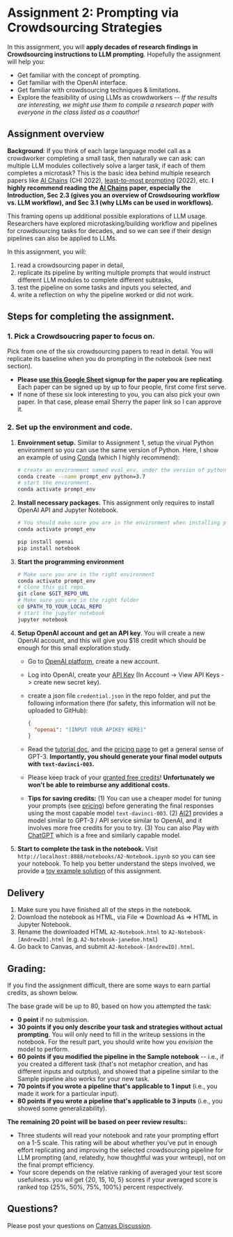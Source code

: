 # Assignment 2: Prompting via Crowdsourcing Strategies

In this assignment, you will **apply decades of research findings in Crowdsourcing instructions to LLM prompting**. Hopefully the assignment will help you:

- Get familiar with the concept of prompting.
- Get familiar with the OpenAI interface.
- Get familiar with crowdsourcing techniques & limitations.
- Explore the feasibility of using LLMs as crowdworkers -- _If the results are interesting, we might use them to compile a research paper with everyone in the class listed as a coauthor!_

## Assignment overview

**Background**: If you think of each large language model call as a crowdworker completing a small task, then naturally we can ask: can multiple LLM modules collectively solve a larger task, if each of them completes a microtask?
This is the basic idea behind multiple research papers like [AI Chains](https://arxiv.org/pdf/2110.01691.pdf) (CHI 2022), [least-to-most prompting](https://arxiv.org/pdf/2205.10625.pdf) (2022), etc.
**I highly recommend reading the [AI Chains](https://arxiv.org/pdf/2110.01691.pdf) paper, especially the Introduction, Sec 2.3 (gives you an overview of Crowdsouring workflow vs. LLM workflow), and Sec 3.1 (why LLMs can be used in workflows).**

This framing opens up additional possible explorations of LLM usage. Researchers have explored microtasking/building workflow and pipelines for crowdsourcing tasks for decades, and so we can see if their design pipelines can also be applied to LLMs.

In this assignment, you will:

1. read a crowdsourcing paper in detail,
2. replicate its pipeline by writing multiple prompts that would instruct different LLM modules to complete different subtasks,
3. test the pipeline on some tasks and inputs you selected, and
4. write a reflection on why the pipeline worked or did not work.

## Steps for completing the assignment.

### 1. Pick a Crowdsoucring paper to focus on.

Pick from one of the six crowdsourcing papers to read in detail. You will replicate its baseline when you do prompting in the notebook (see next section).

- **Please [use this Google Sheet](https://docs.google.com/spreadsheets/d/1gKnCvzuWH9msP3JsxZPDtLfmExPrHR7mooqI-uqv5Fw/edit?usp=sharing) signup for the paper you are replicating**. Each paper can be signed up by up to four people, first come first serve.
- If none of these six look interesting to you, you can also pick your own paper. In that case, please email Sherry the paper link so I can approve it.

### 2. Set up the environment and code.

1. **Envoirnment setup.** Similar to Assignment 1, setup the virual Python environment so you can use the same version of Python. Here, I show an example of using [Conda](https://conda.io/projects/conda/en/latest/user-guide/getting-started.html#before-you-start) (which I highly recommend):

   ```sh
   # create an environment named eval_env, under the version of python 3.7
   conda create --name prompt_env python=3.7
   # start the environment.
   conda activate prompt_env
   ```

2. **Install necessary packages.** This assignment only requires to install OpenAI API and Jupyter Notebook.

   ```sh
   # You should make sure you are in the environment when installing packages.
   conda activate prompt_env

   pip install openai
   pip install notebook
   ```

3. **Start the programming environment**

   ```sh
   # Make sure you are in the right environment
   conda activate prompt_env
   # clone this git repo.
   git clone $GIT_REPO_URL
   # Make sure you are in the right folder
   cd $PATH_TO_YOUR_LOCAL_REPO
   # start the jupyter notebook
   jupyter notebook
   ```

4. **Setup OpenAI account and get an API key**. You will create a new OpenAI account, and this will give you $18 credit which should be enough for this small exploration study.

   - Go to [OpenAI platform](https://platform.openai.com/overview), create a new account.
   - Log into OpenAI, create your [API Key](https://beta.openai.com/account/api-keys) (In Account -> View API Keys -> create new secret key).
   - create a json file `credential.json` in the repo folder, and put the following information there (for safety, this information will not be uploaded to GitHub):

     ```json
     {
       "openai": "[INPUT YOUR APIKEY HERE]"
     }
     ```

   - Read the [tutorial doc](https://beta.openai.com/docs/introduction), and the [pricing page](https://openai.com/api/pricing/) to get a general sense of GPT-3. **Importantly, you should generate your final model outputs with `text-davinci-003`.**
   - Please keep track of your [granted free credits](https://platform.openai.com/account/usage)! **Unfortunately we won't be able to reimburse any additional costs.**
   - **Tips for saving credits:** (1) You can use a cheaper model for tuning your prompts (see [pricing](https://openai.com/api/pricing/)) before generating the final responses using the most capable model `text-davinci-003`. (2) [AI21](https://www.ai21.com/studio) provides a model similar to GPT-3 / API service similar to OpenAI, and it involves more free credits for you to try. (3) You can also Play with [ChatGPT](https://chat.openai.com/chat) which is a free and similarly capable model.

5. **Start to complete the task in the notebook.** Visit `http://localhost:8888/notebooks/A2-Notebook.ipynb` so you can see your notebook. To help you better understand the steps involved, we provide a [toy example solution](http://localhost:8888/notebooks/A2-Notebook-Sample.ipynb) of this assignment.

## Delivery

1. Make sure you have finished all of the steps in the notebook.
2. Download the notebook as HTML, via File => Download As => HTML in Jupyter Notebook.
3. Rename the downloaded HTML `A2-Notebook.html` to `A2-Notebook-[AndrewID].html` (e.g. `A2-Notebook-janedoe.html`)
4. Go back to Canvas, and submit `A2-Notebook-[AndrewID].html`.

## Grading:

If you find the assignment difficult, there are some ways to earn partial credits, as shown below.

The base grade will be up to 80, based on how you attempted the task:

- **0 point** if no submission.
- **30 points if you only describe your task and strategies without actual prompting**. You will only need to fill in the writeup sessions in the notebook. For the result part, you should write how you _envision_ the model to perform.
- **60 points if you modified the pipeline in the Sample notebook** -- i.e., if you created a different task (that's not metaphor creation, and has different inputs and outptus), and showed that a pipeline similar to the Sample pipeline also works for your new task.
- **70 points if you wrote a pipeline that's applicable to 1 input** (i.e., you made it work for a particular input).
- **80 points if you wrote a pipeline that's applicable to 3 inputs** (i.e., you showed some generalizability).

**The remaining 20 point will be based on peer review results:**:

- Three students will read your notebook and rate your prompting effort on a 1-5 scale. This rating will be about whether you've put in enough effort replicating and improving the selected crowdsourcing pipeline for LLM prompting (and, relatedly, how thoughtful was your writeup), not on the final prompt efficiency.
- Your score depends on the relative ranking of averaged your test score usefulness. you wil get {20, 15, 10, 5} scores if your averaged score is ranked top {25%, 50%, 75%, 100%} percent respectively.

## Questions?

Please post your questions on [Canvas Discussion](https://canvas.cmu.edu/courses/32856/discussion_topics/509909).
